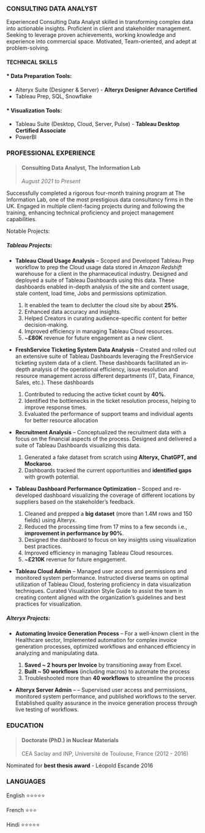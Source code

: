### CONSULTING DATA ANALYST

Experienced Consulting Data Analyst skilled in transforming complex data into actionable insights. Proficient in client and stakeholder management. Seeking to leverage proven achievements, working knowledge and experience into commercial space. Motivated, Team-oriented, and adept at problem-solving.

#### TECHNICAL SKILLS

#### \* Data Preparation Tools:

- Alteryx Suite (Designer & Server) - **Alteryx Designer Advance Certified**
- Tableau Prep, SQL, Snowflake

#### \* Visualization Tools:

- Tableau Suite (Desktop, Cloud, Server, Pulse) - **Tableau Desktop Certified Associate**
- PowerBI

### PROFESSIONAL EXPERIENCE

> #### **Consulting Data Analyst, The Information Lab**
>
> _August 2021 to Present_

Successfully completed a rigorous four-month training program at The Information Lab, one of the most prestigious data consultancy firms in the UK. Engaged in multiple client-facing projects during and following the training, enhancing technical proficiency and project management capabilities.

Notable Projects:

##### Tableau Projects:

- **Tableau Cloud Usage Analysis** – Scoped and Developed Tableau Prep workflow to prep the Cloud usage data stored in _Amazon Redshift_ warehouse for a client in the pharmaceutical industry. Designed and deployed a suite of Tableau Dashboards using this data. These dashboards enabled in-depth analysis of the site and content usage, stale content, load time, Jobs and permissions optimization.
  1. It enabled the team to declutter the cloud site by about **25%**.
  2. Enhanced data accuracy and insights.
  3. Helped Creators in curating audience-specific content for better decision-making.
  4. Improved efficiency in managing Tableau Cloud resources.
  5. ~**£80K** revenue for future engagement as a new client.

- **FreshService Ticketing System Data Analysis** – Created and rolled out an extensive suite of Tableau Dashboards leveraging the FreshService ticketing system data of a client. These dashboards facilitated an in-depth analysis of the operational efficiency, issue resolution and resource management across different departments (IT, Data, Finance, Sales, etc.). These dashboards

  1. Contributed to reducing the active ticket count by **40%**.
  2. Identified the bottlenecks in the ticket resolution process, helping to improve response times.
  3. Evaluated the performance of support teams and individual agents for better resource allocation

- **Recruitment Analysis** – Conceptualized the recruitment data with a focus on the financial aspects of the process. Designed and delivered a suite of Tableau Dashboards visualizing this data.

  1. Generated a fake dataset from scratch using **Alteryx, ChatGPT, and Mockaroo**.
  2. Dashboards tracked the current opportunities and **identified gaps** with growth potential.

- **Tableau Dashboard Performance Optimization** – Scoped and re-developed dashboard visualizing the coverage of different locations by suppliers based on the stakeholder’s feedback.

  1. Cleaned and prepped a **big dataset** (more than 1.4M rows and 150 fields) using Alteryx.
  2. Reduced the processing time from 17 mins to a few seconds i.e., **improvement in performance by 90%**.
  3. Designed the dashboard to focus on key insights using visualization best practices.
  4. Improved efficiency in managing Tableau Cloud resources.
  5. ~**£210K** revenue for future engagement.

- **Tableau Cloud Admin** – Managed user access and permissions and monitored system performance. Instructed diverse teams on optimal utilization of Tableau Cloud, fostering proficiency in data visualization techniques. Curated Visualization Style Guide to assist the team in creating content aligned with the organization’s guidelines and best practices for visualization.

##### Alteryx Projects:

- **Automating Invoice Generation Process** – For a well-known client in the Healthcare sector, Implemented automation for complex invoice generation processes, optimized workflows and enhanced efficiency in analyzing and manipulating data.

  1. **Saved ~ 2 hours per Invoice** by transitioning away from Excel.
  2. **Built ~ 50 workflows** (including macros) to automate the process
  3. Troubleshooted more than **40 workflows** to streamline the process

- **Alteryx Server Admin** – – Supervised user access and permissions, monitored system performance, and published workflows to the server. Established quality assurance in the invoice generation process through live testing of workflows.

### EDUCATION

> #### **Doctorate (PhD.) in Nuclear Materials**
>
> CEA Saclay and INP, Université de Toulouse, France (2012 - 2016)

Nominated for **best thesis award** - Léopold Escande 2016

### LANGUAGES

English ⭐⭐⭐⭐⭐

French ⭐⭐⭐

Hindi ⭐⭐⭐⭐⭐ 

